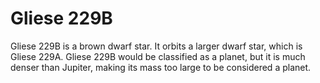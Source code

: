 # Gliese 229B

Gliese 229B is a brown dwarf star. It orbits a larger dwarf star, which is
Gliese 229A. Gliese 229B would be classified as a planet, but it is much denser
than Jupiter, making its mass too large to be considered a planet.
